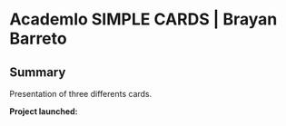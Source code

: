 # Academlo SIMPLE CARDS | Brayan Barreto

## Summary

Presentation of three differents cards.

**Project launched:**
